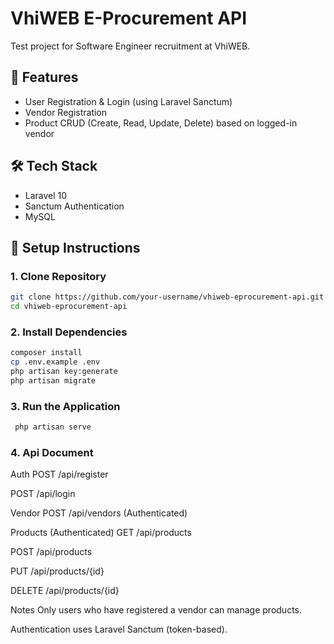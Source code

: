 # VhiWEB E-Procurement API

Test project for Software Engineer recruitment at VhiWEB.

## 🔧 Features

-   User Registration & Login (using Laravel Sanctum)
-   Vendor Registration
-   Product CRUD (Create, Read, Update, Delete) based on logged-in vendor

## 🛠️ Tech Stack

-   Laravel 10
-   Sanctum Authentication
-   MySQL

## 🚀 Setup Instructions

### 1. Clone Repository

```bash
git clone https://github.com/your-username/vhiweb-eprocurement-api.git
cd vhiweb-eprocurement-api
```

### 2. Install Dependencies

```bash
composer install
cp .env.example .env
php artisan key:generate
php artisan migrate
```

### 3. Run the Application

```bash
 php artisan serve
```

### 4. Api Document

Auth
POST /api/register

POST /api/login

Vendor
POST /api/vendors (Authenticated)

Products (Authenticated)
GET /api/products

POST /api/products

PUT /api/products/{id}

DELETE /api/products/{id}

Notes
Only users who have registered a vendor can manage products.

Authentication uses Laravel Sanctum (token-based).
